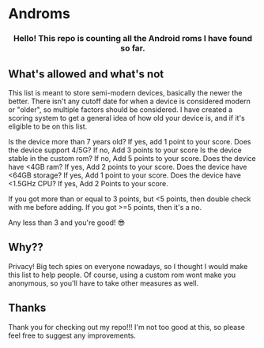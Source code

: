 # Androms

<h3 align="center">
Hello! This repo is counting all the Android 
roms I have found so far.
</h3>

## What's allowed and what's not
This list is meant to store semi-modern devices, basically the newer the better.
There isn't any cutoff date for when a device is considered modern or "older",
so multiple factors should be considered. I have created a scoring system to
get a general idea of how old your device is, and if it's eligible to be on this
list.

Is the device more than 7 years old? If yes, add 1 point to your score.
Does the device support 4/5G? If no, Add 3 points to your score
Is the device stable in the custom rom? If no, Add 5 points to your score.
Does the device have <4GB ram? If yes, Add 2 points to your score.
Does the device have <64GB storage? If yes, Add 1 point to your score.
Does the device have <1.5GHz CPU? If yes, Add 2 Points to your score.

If you got more than or equal to 3 points, but <5 points, then double check with
me before adding.
If you got >=5 points, then it's a no.

Any less than 3 and you're good! 😎

## Why??
Privacy! Big tech spies on everyone nowadays, so I thought I would make this list
to help people. Of course, using a custom rom wont make you anonymous, so you'll
have to take other measures as well.

## Thanks
Thank you for checking out my repo!!!
I'm not too good at this, so please feel free to suggest any improvements.
